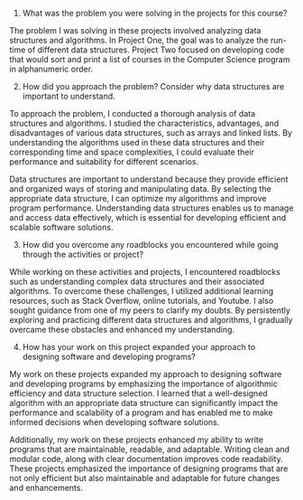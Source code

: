 1.	What was the problem you were solving in the projects for this course?

The problem I was solving in these projects involved analyzing data structures and algorithms. In Project One, the goal was to analyze the run-time of different data structures. Project Two focused on developing code that would sort and print a list of courses in the Computer Science program in alphanumeric order.

2.	How did you approach the problem? Consider why data structures are important to understand.

To approach the problem, I conducted a thorough analysis of data structures and algorithms. I studied the characteristics, advantages, and disadvantages of various data structures, such as arrays and linked lists. By understanding the algorithms used in these data structures and their corresponding time and space complexities, I could evaluate their performance and suitability for different scenarios.

Data structures are important to understand because they provide efficient and organized ways of storing and manipulating data. By selecting the appropriate data structure, I can optimize my algorithms and improve program performance. Understanding data structures enables us to manage and access data effectively, which is essential for developing efficient and scalable software solutions.

3.	How did you overcome any roadblocks you encountered while going through the activities or project?

While working on these activities and projects, I encountered roadblocks such as understanding complex data structures and their associated algorithms. To overcome these challenges, I utilized additional learning resources, such as Stack Overflow, online tutorials, and Youtube. I also sought guidance from one of my peers to clarify my doubts. By persistently exploring and practicing different data structures and algorithms, I gradually overcame these obstacles and enhanced my understanding.

4.	How has your work on this project expanded your approach to designing software and developing programs?

My work on these projects expanded my approach to designing software and developing programs by emphasizing the importance of algorithmic efficiency and data structure selection. I learned that a well-designed algorithm with an appropriate data structure can significantly impact the performance and scalability of a program and has enabled me to make informed decisions when developing software solutions.

Additionally, my work on these projects enhanced my ability to write programs that are maintainable, readable, and adaptable. Writing clean and modular code, along with clear documentation improves code readability. These projects emphasized the importance of designing programs that are not only efficient but also maintainable and adaptable for future changes and enhancements.

